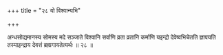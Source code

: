 +++
title = "२८ यो विश्वान्यभि"

+++

अन्धसोद्यमानस्य सोमस्य मदे सञ्जाते विश्वानि सर्वाणि व्रता व्रतानि कर्माणि यइन्द्रो देवेष्वभिचेतति ज्ञापयति तस्माइन्द्राय देवत्तं ब्रह्मगायतेत्यर्थः ॥ २८ ॥
